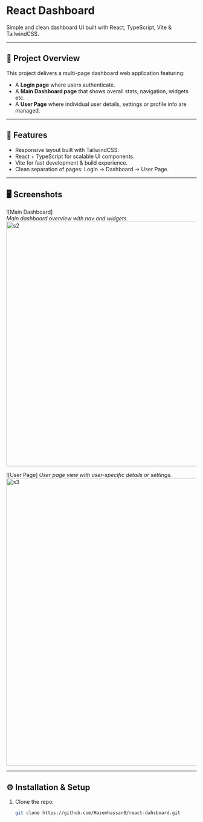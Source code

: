 # React Dashboard  
Simple and clean dashboard UI built with React, TypeScript, Vite & TailwindCSS.

---

## 🧩 Project Overview  
This project delivers a multi-page dashboard web application featuring:  
- A **Login page** where users authenticate.  
- A **Main Dashboard page** that shows overall stats, navigation, widgets etc.  
- A **User Page** where individual user details, settings or profile info are managed.

---

## 🚀 Features  
- Responsive layout built with TailwindCSS.  
- React + TypeScript for scalable UI components.  
- Vite for fast development & build experience.  
- Clean separation of pages: Login → Dashboard → User Page.  

---

## 🖥️ Screenshots  


![Main Dashboard]  
*Main dashboard overview with nav and widgets.*
<img width="1590" height="647" alt="s2" src="https://github.com/user-attachments/assets/b6ec0b92-a626-44d0-830f-f65faa7bc7da" />


![User Page]
*User page view with user-specific details or settings.*
<img width="990" height="760" alt="s3" src="https://github.com/user-attachments/assets/d283a226-6dbf-4187-9c0c-c92a175f1cb9" />

---

## ⚙️ Installation & Setup  
1. Clone the repo:  
   ```bash  
   git clone https://github.com/Hazemhassan0/react-dahsboard.git  
